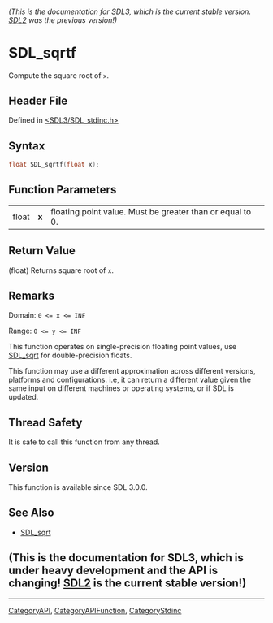 ###### (This is the documentation for SDL3, which is the current stable version. [SDL2](https://wiki.libsdl.org/SDL2/) was the previous version!)
# SDL_sqrtf

Compute the square root of `x`.

## Header File

Defined in [<SDL3/SDL_stdinc.h>](https://github.com/libsdl-org/SDL/blob/main/include/SDL3/SDL_stdinc.h)

## Syntax

```c
float SDL_sqrtf(float x);
```

## Function Parameters

|       |       |                                                           |
| ----- | ----- | --------------------------------------------------------- |
| float | **x** | floating point value. Must be greater than or equal to 0. |

## Return Value

(float) Returns square root of `x`.

## Remarks

Domain: `0 <= x <= INF`

Range: `0 <= y <= INF`

This function operates on single-precision floating point values, use
[SDL_sqrt](SDL_sqrt) for double-precision floats.

This function may use a different approximation across different versions,
platforms and configurations. i.e, it can return a different value given
the same input on different machines or operating systems, or if SDL is
updated.

## Thread Safety

It is safe to call this function from any thread.

## Version

This function is available since SDL 3.0.0.

## See Also

- [SDL_sqrt](SDL_sqrt)


## (This is the documentation for SDL3, which is under heavy development and the API is changing! [SDL2](https://wiki.libsdl.org/SDL2/) is the current stable version!)



----
[CategoryAPI](CategoryAPI), [CategoryAPIFunction](CategoryAPIFunction), [CategoryStdinc](CategoryStdinc)

